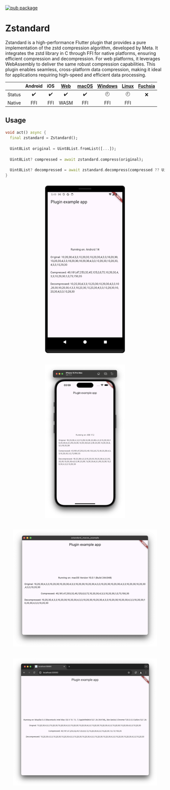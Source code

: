 [![pub package](https://img.shields.io/pub/v/zstandard.svg)](https://pub.dev/packages/zstandard)

# Zstandard

Zstandard is a high-performance Flutter plugin that provides a pure implementation of the zstd compression algorithm, developed by Meta. It integrates the zstd library in C through FFI for native platforms, ensuring efficient compression and decompression. For web platforms, it leverages WebAssembly to deliver the same robust compression capabilities. This plugin enables seamless, cross-platform data compression, making it ideal for applications requiring high-speed and efficient data processing.

|        |      Android       | iOS | [Web](https://flutter.dev/web) | [macOS](https://flutter.dev/desktop) | [Windows](https://flutter.dev/desktop) | [Linux](https://flutter.dev/desktop) | [Fuchsia](https://fuchsia.dev/) |
|:------:|:------------------:| :-----: |:------------------------------:| :-----: | :-----: | :-----: | :-----: |
| Status | :heavy_check_mark: | :heavy_check_mark: | :heavy_check_mark: | :heavy_check_mark: | 🕘 | 🕘 | ❌ |
| Native |        FFI         | FFI |              WASM              | FFI | FFI | FFI | |

## Usage

```dart
void act() async {
  final zstandard = Zstandard();

  Uint8List original = Uint8List.fromList([...]);

  Uint8List? compressed = await zstandard.compress(original);
  
  Uint8List? decompressed = await zstandard.decompress(compressed ?? Uint8List(0));
}
```

<p align="center"><img width="50%" vspace="10" src="https://github.com/landamessenger/zstandard/raw/master/zstandard_android/images/sample.png"></p>

<p align="center"><img width="50%" vspace="10" src="https://github.com/landamessenger/zstandard/raw/master/zstandard_ios/images/sample.png"></p>

<p align="center"><img width="90%" vspace="10" src="https://github.com/landamessenger/zstandard/raw/master/zstandard_macos/images/sample.png"></p>

<p align="center"><img width="90%" vspace="10" src="https://github.com/landamessenger/zstandard/raw/master/zstandard_web/images/sample.png"></p>
